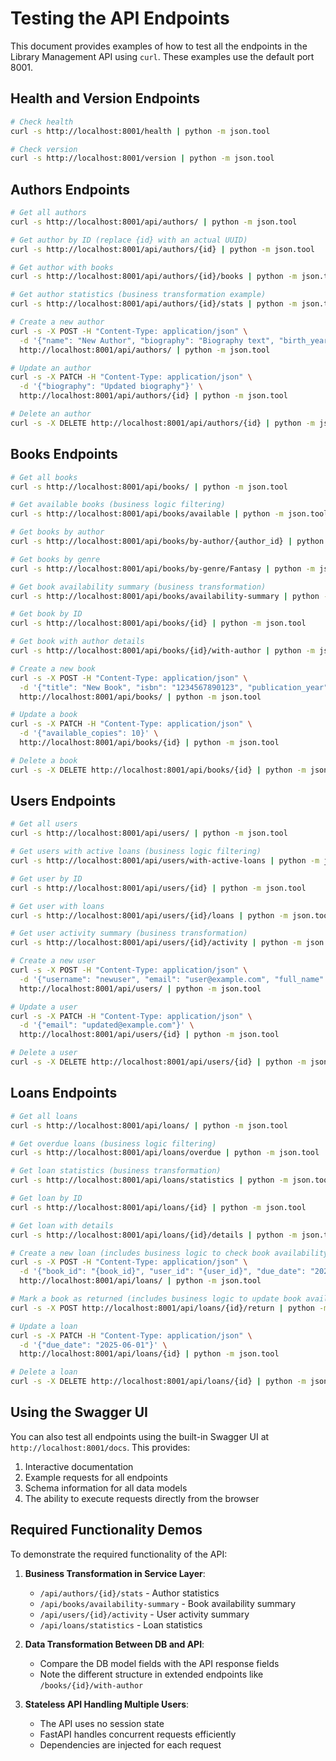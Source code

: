 # Testing the API Endpoints

This document provides examples of how to test all the endpoints in the Library Management API using `curl`. These examples use the default port 8001.

## Health and Version Endpoints

```bash
# Check health
curl -s http://localhost:8001/health | python -m json.tool

# Check version
curl -s http://localhost:8001/version | python -m json.tool
```

## Authors Endpoints

```bash
# Get all authors
curl -s http://localhost:8001/api/authors/ | python -m json.tool

# Get author by ID (replace {id} with an actual UUID)
curl -s http://localhost:8001/api/authors/{id} | python -m json.tool

# Get author with books
curl -s http://localhost:8001/api/authors/{id}/books | python -m json.tool

# Get author statistics (business transformation example)
curl -s http://localhost:8001/api/authors/{id}/stats | python -m json.tool

# Create a new author
curl -s -X POST -H "Content-Type: application/json" \
  -d '{"name": "New Author", "biography": "Biography text", "birth_year": 1980}' \
  http://localhost:8001/api/authors/ | python -m json.tool

# Update an author
curl -s -X PATCH -H "Content-Type: application/json" \
  -d '{"biography": "Updated biography"}' \
  http://localhost:8001/api/authors/{id} | python -m json.tool

# Delete an author
curl -s -X DELETE http://localhost:8001/api/authors/{id} | python -m json.tool
```

## Books Endpoints

```bash
# Get all books
curl -s http://localhost:8001/api/books/ | python -m json.tool

# Get available books (business logic filtering)
curl -s http://localhost:8001/api/books/available | python -m json.tool

# Get books by author
curl -s http://localhost:8001/api/books/by-author/{author_id} | python -m json.tool

# Get books by genre
curl -s http://localhost:8001/api/books/by-genre/Fantasy | python -m json.tool

# Get book availability summary (business transformation)
curl -s http://localhost:8001/api/books/availability-summary | python -m json.tool

# Get book by ID
curl -s http://localhost:8001/api/books/{id} | python -m json.tool

# Get book with author details
curl -s http://localhost:8001/api/books/{id}/with-author | python -m json.tool

# Create a new book
curl -s -X POST -H "Content-Type: application/json" \
  -d '{"title": "New Book", "isbn": "1234567890123", "publication_year": 2023, "genre": "Sci-Fi", "description": "A new book", "available_copies": 5, "author_id": "{author_id}"}' \
  http://localhost:8001/api/books/ | python -m json.tool

# Update a book
curl -s -X PATCH -H "Content-Type: application/json" \
  -d '{"available_copies": 10}' \
  http://localhost:8001/api/books/{id} | python -m json.tool

# Delete a book
curl -s -X DELETE http://localhost:8001/api/books/{id} | python -m json.tool
```

## Users Endpoints

```bash
# Get all users
curl -s http://localhost:8001/api/users/ | python -m json.tool

# Get users with active loans (business logic filtering)
curl -s http://localhost:8001/api/users/with-active-loans | python -m json.tool

# Get user by ID
curl -s http://localhost:8001/api/users/{id} | python -m json.tool

# Get user with loans
curl -s http://localhost:8001/api/users/{id}/loans | python -m json.tool

# Get user activity summary (business transformation)
curl -s http://localhost:8001/api/users/{id}/activity | python -m json.tool

# Create a new user
curl -s -X POST -H "Content-Type: application/json" \
  -d '{"username": "newuser", "email": "user@example.com", "full_name": "New User"}' \
  http://localhost:8001/api/users/ | python -m json.tool

# Update a user
curl -s -X PATCH -H "Content-Type: application/json" \
  -d '{"email": "updated@example.com"}' \
  http://localhost:8001/api/users/{id} | python -m json.tool

# Delete a user
curl -s -X DELETE http://localhost:8001/api/users/{id} | python -m json.tool
```

## Loans Endpoints

```bash
# Get all loans
curl -s http://localhost:8001/api/loans/ | python -m json.tool

# Get overdue loans (business logic filtering)
curl -s http://localhost:8001/api/loans/overdue | python -m json.tool

# Get loan statistics (business transformation)
curl -s http://localhost:8001/api/loans/statistics | python -m json.tool

# Get loan by ID
curl -s http://localhost:8001/api/loans/{id} | python -m json.tool

# Get loan with details
curl -s http://localhost:8001/api/loans/{id}/details | python -m json.tool

# Create a new loan (includes business logic to check book availability)
curl -s -X POST -H "Content-Type: application/json" \
  -d '{"book_id": "{book_id}", "user_id": "{user_id}", "due_date": "2025-05-15"}' \
  http://localhost:8001/api/loans/ | python -m json.tool

# Mark a book as returned (includes business logic to update book availability)
curl -s -X POST http://localhost:8001/api/loans/{id}/return | python -m json.tool

# Update a loan
curl -s -X PATCH -H "Content-Type: application/json" \
  -d '{"due_date": "2025-06-01"}' \
  http://localhost:8001/api/loans/{id} | python -m json.tool

# Delete a loan
curl -s -X DELETE http://localhost:8001/api/loans/{id} | python -m json.tool
```

## Using the Swagger UI

You can also test all endpoints using the built-in Swagger UI at `http://localhost:8001/docs`. This provides:

1. Interactive documentation
2. Example requests for all endpoints
3. Schema information for all data models
4. The ability to execute requests directly from the browser

## Required Functionality Demos

To demonstrate the required functionality of the API:

1. **Business Transformation in Service Layer**:
   - `/api/authors/{id}/stats` - Author statistics
   - `/api/books/availability-summary` - Book availability summary
   - `/api/users/{id}/activity` - User activity summary
   - `/api/loans/statistics` - Loan statistics

2. **Data Transformation Between DB and API**:
   - Compare the DB model fields with the API response fields
   - Note the different structure in extended endpoints like `/books/{id}/with-author`

3. **Stateless API Handling Multiple Users**:
   - The API uses no session state
   - FastAPI handles concurrent requests efficiently
   - Dependencies are injected for each request 